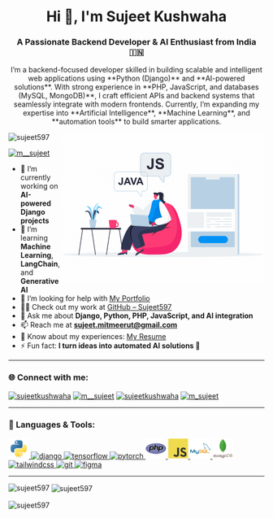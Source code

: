 <h1 align="center">Hi 👋, I'm Sujeet Kushwaha</h1>
<h3 align="center">A Passionate Backend Developer & AI Enthusiast from India 🇮🇳</h3>

<p align="center">
I’m a backend-focused developer skilled in building scalable and intelligent web applications using **Python (Django)** and **AI-powered solutions**.  
With strong experience in **PHP, JavaScript, and databases (MySQL, MongoDB)**, I craft efficient APIs and backend systems that seamlessly integrate with modern frontends.  
Currently, I’m expanding my expertise into **Artificial Intelligence**, **Machine Learning**, and **automation tools** to build smarter applications.
</p>

<img align="right" width="400" alt="coding" src="https://github.com/Sujeet597/Sujeet597/blob/main/profile.gif"/>

<p align="left"> <img src="https://komarev.com/ghpvc/?username=sujeet597&label=Profile%20views&color=0e75b6&style=flat" alt="sujeet597" /> </p>

<p align="left"> 
  <a href="https://twitter.com/m__sujeet" target="blank">
    <img src="https://img.shields.io/twitter/follow/m__sujeet?logo=twitter&style=for-the-badge" alt="m__sujeet" />
  </a> 
</p>

- 🔭 I’m currently working on **AI-powered Django projects**
- 🌱 I’m learning **Machine Learning**, **LangChain**, and **Generative AI**
- 🤝 I’m looking for help with [My Portfolio](https://sujeet-portfolio.vercel.app/)
- 👨‍💻 Check out my work at [GitHub – Sujeet597](https://github.com/Sujeet597)
- 💬 Ask me about **Django, Python, PHP, JavaScript, and AI integration**
- 📫 Reach me at **sujeet.mitmeerut@gmail.com**
- 📄 Know about my experiences: [My Resume](https://drive.google.com/file/d/1gyCyheqrMwCnC9F7GlVcORKTS3HV--A5/view?usp=sharing)
- ⚡ Fun fact: **I turn ideas into automated AI solutions 🤖**

---

<h3 align="left">🌐 Connect with me:</h3>
<p align="left">
<a href="https://codepen.io/sujeetkushwaha" target="blank"><img align="center" src="https://raw.githubusercontent.com/rahuldkjain/github-profile-readme-generator/master/src/images/icons/Social/codepen.svg" alt="sujeetkushwaha" height="30" width="40" /></a>
<a href="https://twitter.com/m__sujeet" target="blank"><img align="center" src="https://raw.githubusercontent.com/rahuldkjain/github-profile-readme-generator/master/src/images/icons/Social/twitter.svg" alt="m__sujeet" height="30" width="40" /></a>
<a href="https://linkedin.com/in/sujeetkushwaha" target="blank"><img align="center" src="https://raw.githubusercontent.com/rahuldkjain/github-profile-readme-generator/master/src/images/icons/Social/linked-in-alt.svg" alt="sujeetkushwaha" height="30" width="40" /></a>
<a href="https://www.hackerrank.com/m_sujeet" target="blank"><img align="center" src="https://raw.githubusercontent.com/rahuldkjain/github-profile-readme-generator/master/src/images/icons/Social/hackerrank.svg" alt="m_sujeet" height="30" width="40" /></a>
</p>

---

<h3 align="left">🧠 Languages & Tools:</h3>
<p align="left">
  <a href="https://www.python.org" target="_blank" rel="noreferrer"> 
    <img src="https://raw.githubusercontent.com/devicons/devicon/master/icons/python/python-original.svg" alt="python" width="40" height="40"/> 
  </a>
  <a href="https://www.djangoproject.com/" target="_blank" rel="noreferrer"> 
    <img src="https://cdn.worldvectorlogo.com/logos/django.svg" alt="django" width="40" height="40"/> 
  </a>
  <a href="https://www.tensorflow.org/" target="_blank" rel="noreferrer"> 
    <img src="https://www.vectorlogo.zone/logos/tensorflow/tensorflow-icon.svg" alt="tensorflow" width="40" height="40"/> 
  </a>
  <a href="https://pytorch.org/" target="_blank" rel="noreferrer"> 
    <img src="https://www.vectorlogo.zone/logos/pytorch/pytorch-icon.svg" alt="pytorch" width="40" height="40"/> 
  </a>
  <a href="https://www.php.net" target="_blank" rel="noreferrer"> 
    <img src="https://raw.githubusercontent.com/devicons/devicon/master/icons/php/php-original.svg" alt="php" width="40" height="40"/> 
  </a>
  <a href="https://developer.mozilla.org/en-US/docs/Web/JavaScript" target="_blank" rel="noreferrer"> 
    <img src="https://raw.githubusercontent.com/devicons/devicon/master/icons/javascript/javascript-original.svg" alt="javascript" width="40" height="40"/> 
  </a>
  <a href="https://www.mysql.com/" target="_blank" rel="noreferrer"> 
    <img src="https://raw.githubusercontent.com/devicons/devicon/master/icons/mysql/mysql-original-wordmark.svg" alt="mysql" width="40" height="40"/> 
  </a>
  <a href="https://www.mongodb.com/" target="_blank" rel="noreferrer"> 
    <img src="https://raw.githubusercontent.com/devicons/devicon/master/icons/mongodb/mongodb-original-wordmark.svg" alt="mongodb" width="40" height="40"/> 
  </a>
  <a href="https://tailwindcss.com/" target="_blank" rel="noreferrer"> 
    <img src="https://www.vectorlogo.zone/logos/tailwindcss/tailwindcss-icon.svg" alt="tailwindcss" width="40" height="40"/> 
  </a>
  <a href="https://git-scm.com/" target="_blank" rel="noreferrer"> 
    <img src="https://www.vectorlogo.zone/logos/git-scm/git-scm-icon.svg" alt="git" width="40" height="40"/> 
  </a>
  <a href="https://www.figma.com/" target="_blank" rel="noreferrer"> 
    <img src="https://www.vectorlogo.zone/logos/figma/figma-icon.svg" alt="figma" width="40" height="40"/> 
  </a>
</p>

---

<p><img align="left" src="https://github-readme-stats.vercel.app/api/top-langs?username=sujeet597&show_icons=true&locale=en&layout=compact" alt="sujeet597" /></p>

<p>&nbsp;<img align="center" src="https://github-readme-stats.vercel.app/api?username=sujeet597&show_icons=true&locale=en" alt="sujeet597" /></p>

<p><img align="center" src="https://github-readme-streak-stats.herokuapp.com/?user=sujeet597&" alt="sujeet597" /></p>
